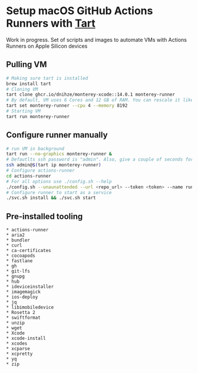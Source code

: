 # Setup macOS GitHub Actions Runners with [Tart](https://github.com/cirruslabs/tart)

Work in progress. Set of scripts and images to automate VMs with Actions Runners on Apple Silicon devices

## Pulling VM

```bash
# Making sure tart is installed
brew install tart
# Cloning VM
tart clone ghcr.io/dnihze/monterey-xcode::14.0.1 monterey-runner
# By default, VM uses 6 Cores and 12 GB of RAM. You can rescale it like this
tart set monterey-runner --cpu 4 --memory 8192
# Starting VM
tart run monterey-runner
```

## Configure runner manually

```bash
# run VM in background
tart run --no-graphics monterey-runner &
# Defautlts ssh password is "admin". Also, give a couple of seconds for VM to boot
ssh admin@$(tart ip monterey-runner)
# Configure actions-runner
cd actions-runner
# For all options use ./config.sh --help
./config.sh --unaunattended --url <repo_url> --token <token> --name runner-$(uuidgen)
# Configure runner to start as a service
./svc.sh install && ./svc.sh start
```

## Pre-installed tooling

```text
* actions-runner
* aria2
* bundler
* curl
* ca-certificates
* cocoapods
* fastlane
* gh
* git-lfs
* gnupg
* hub
* ideviceinstaller
* imagemagick
* ios-deploy
* jq
* libimobiledevice
* Rosetta 2
* swiftformat
* unzip
* wget
* Xcode
* xcode-install
* xcodes
* xcparse
* xcpretty
* yq
* zip
```